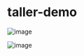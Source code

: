 # taller-demo

![image](https://github.com/user-attachments/assets/9b346ccb-4e9b-4695-b43a-4d0c13ab1e7c)

![image](https://github.com/user-attachments/assets/3215106b-c4d8-48a3-9ba6-af59f25b4ede)

